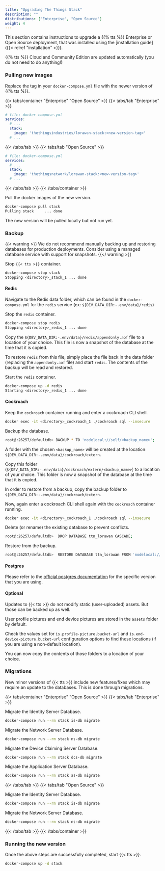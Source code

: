```yaml
---
title: "Upgrading The Things Stack"
description: ""
distributions: ["Enterprise", "Open Source"]
weight: 4
---
```


This section contains instructions to upgrade a {{% tts %}} Enterprise or Open Source deployment, that was installed using the [installation guide]({{< relref "installation" >}}).

{{% tts %}} Cloud and Community Edition are updated automatically (you do not need to do anything!)

<!--more-->

### Pulling new images

Replace the tag in your `docker-compose.yml` file with the newer version of {{% tts %}}.

{{< tabs/container "Enterprise" "Open Source" >}}
{{< tabs/tab "Enterprise" >}}

```yaml
# file: docker-compose.yml
services:
  # ...
  stack:
    image: 'thethingsindustries/lorawan-stack:<new-version-tag>'
  # ...
```
{{< /tabs/tab >}}
{{< tabs/tab "Open Source" >}}

```yaml
# file: docker-compose.yml
services:
  # ...
  stack:
    image: 'thethingsnetwork/lorawan-stack:<new-version-tag>'
  # ...
```

{{< /tabs/tab >}}
{{< /tabs/container >}}

Pull the docker images of the new version.

```bash
docker-compose pull stack
Pulling stack     ... done
```

The new version will be pulled locally but not run yet.

### Backup

{{< warning >}} We do not recommend manually backing up and restoring databases for production deployments. Consider using a managed database service with support for snapshots. {{</ warning >}}

Stop `{{< tts >}}` container.

```bash
docker-compose stop stack
Stopping <directory>_stack_1 ... done
```

#### Redis

Navigate to the Redis data folder, which can be found in the `docker-compose.yml` for the `redis` service (ex: `${DEV_DATA_DIR:-.env/data}/redis`)

Stop the `redis` container.

```bash
docker-compose stop redis
Stopping <directory>_redis_1 ... done
```

Copy the `${DEV_DATA_DIR:-.env/data}/redis/appendonly.aof` file to a location of your choice. This file is now a snapshot of the database at the time that it is copied.

To restore `redis` from this file, simply place the file back in the data folder (replacing the `appendonly.aof` file) and start `redis`. The contents of the backup will be read and restored.

Start the `redis` container.

```bash
docker-compose up -d redis
Starting <directory>_redis_1 ... done
```

#### Cockroach

Keep the `cockroach` container running and enter a cockroach CLI shell.

```bash
docker exec -it <directory>_cockroach_1 ./cockroach sql --insecure
```

Backup the database.

```bash
root@:26257/defaultdb> BACKUP * TO 'nodelocal://self/<backup_name>';
```

A folder with the chosen `<backup_name>` will be created at the location `${DEV_DATA_DIR:-.env/data}/cockroach/extern`.

Copy this folder (`${DEV_DATA_DIR:-.env/data}/cockroach/extern/<backup_name>`) to a location of your choice. This folder is now a snapshot of the database at the time that it is copied.

In order to restore from a backup, copy the backup folder to `${DEV_DATA_DIR:-.env/data}/cockroach/extern`.

Now, again enter a cockroach CLI shell again with the `cockroach` container running.

```bash
docker exec -it <directory>_cockroach_1 ./cockroach sql --insecure
```

Delete (or rename) the existing database to prevent conflicts.

```bash
root@:26257/defaultdb>  DROP DATABASE ttn_lorawan CASCADE;
```

Restore from the backup.

```bash
root@:26257/defaultdb>  RESTORE DATABASE ttn_lorawan FROM 'nodelocal://self/<backup_name>';
```

#### Postgres

Please refer to the [official postgres documentation](https://www.postgresql.org/docs/14/backup.html) for the specific version that you are using.

#### Optional

Updates to {{< tts >}} do not modify static (user-uploaded) assets. But those can be backed up as well.

User profile pictures and end device pictures are stored in the `assets` folder by default.

Check the values set for `is.profile-picture.bucket-url` and `is.end-device-picture.bucket-url` configuration options to find these locations (if you are using a non-default location).

You can now copy the contents of those folders to a location of your choice.

### Migrations

New minor versions of {{< tts >}} include new features/fixes which may require an update to the databases. This is done through migrations.

{{< tabs/container "Enterprise" "Open Source" >}}
{{< tabs/tab "Enterprise" >}}

Migrate the Identity Server Database.

```bash
docker-compose run --rm stack is-db migrate
```

Migrate the Network Server Database.

```bash
docker-compose run --rm stack ns-db migrate
```

Migrate the Device Claiming Server Database.

```bash
docker-compose run --rm stack dcs-db migrate
```

Migrate the Application Server Database.

```bash
docker-compose run --rm stack as-db migrate
```

{{< /tabs/tab >}}
{{< tabs/tab "Open Source" >}}

Migrate the Identity Server Database.

```bash
docker-compose run --rm stack is-db migrate
```

Migrate the Network Server Database.

```bash
docker-compose run --rm stack ns-db migrate
```
{{< /tabs/tab >}}
{{< /tabs/container >}}


### Running the new version

Once the above steps are successfully completed, start {{< tts >}}.

```bash
docker-compose up -d stack
```
